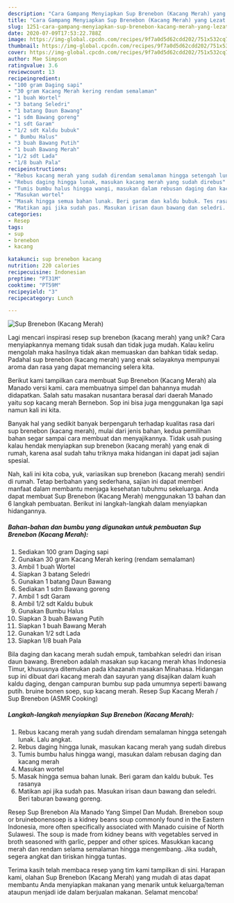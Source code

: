 ```yaml
---
description: "Cara Gampang Menyiapkan Sup Brenebon (Kacang Merah) yang Lezat Sekali"
title: "Cara Gampang Menyiapkan Sup Brenebon (Kacang Merah) yang Lezat Sekali"
slug: 1251-cara-gampang-menyiapkan-sup-brenebon-kacang-merah-yang-lezat-sekali
date: 2020-07-09T17:53:22.788Z
image: https://img-global.cpcdn.com/recipes/9f7a0d5d62cdd202/751x532cq70/sup-brenebon-kacang-merah-foto-resep-utama.jpg
thumbnail: https://img-global.cpcdn.com/recipes/9f7a0d5d62cdd202/751x532cq70/sup-brenebon-kacang-merah-foto-resep-utama.jpg
cover: https://img-global.cpcdn.com/recipes/9f7a0d5d62cdd202/751x532cq70/sup-brenebon-kacang-merah-foto-resep-utama.jpg
author: Mae Simpson
ratingvalue: 3.6
reviewcount: 13
recipeingredient:
- "100 gram Daging sapi"
- "30 gram Kacang Merah kering rendam semalaman"
- "1 buah Wortel"
- "3 batang Seledri"
- "1 batang Daun Bawang"
- "1 sdm Bawang goreng"
- "1 sdt Garam"
- "1/2 sdt Kaldu bubuk"
- " Bumbu Halus"
- "3 buah Bawang Putih"
- "1 buah Bawang Merah"
- "1/2 sdt Lada"
- "1/8 buah Pala"
recipeinstructions:
- "Rebus kacang merah yang sudah direndam semalaman hingga setengah lunak. Lalu angkat."
- "Rebus daging hingga lunak, masukan kacang merah yang sudah direbus"
- "Tumis bumbu halus hingga wangi, masukan dalam rebusan daging dan kacang merah"
- "Masukan wortel"
- "Masak hingga semua bahan lunak. Beri garam dan kaldu bubuk. Tes rasanya"
- "Matikan api jika sudah pas. Masukan irisan daun bawang dan seledri. Beri taburan bawang goreng."
categories:
- Resep
tags:
- sup
- brenebon
- kacang

katakunci: sup brenebon kacang 
nutrition: 220 calories
recipecuisine: Indonesian
preptime: "PT31M"
cooktime: "PT59M"
recipeyield: "3"
recipecategory: Lunch

---
```



![Sup Brenebon (Kacang Merah)](https://img-global.cpcdn.com/recipes/9f7a0d5d62cdd202/751x532cq70/sup-brenebon-kacang-merah-foto-resep-utama.jpg)

Lagi mencari inspirasi resep sup brenebon (kacang merah) yang unik? Cara menyiapkannya memang tidak susah dan tidak juga mudah. Kalau keliru mengolah maka hasilnya tidak akan memuaskan dan bahkan tidak sedap. Padahal sup brenebon (kacang merah) yang enak selayaknya mempunyai aroma dan rasa yang dapat memancing selera kita.

Berikut kami tampilkan cara membuat Sup Brenebon (Kacang Merah) ala Manado versi kami. cara membuatnya simpel dan bahannya mudah didapatkan. Salah satu masakan nusantara berasal dari daerah Manado yaitu sop kacang merah Bernebon. Sop ini bisa juga menggunakan Iga sapi namun kali ini kita.

Banyak hal yang sedikit banyak berpengaruh terhadap kualitas rasa dari sup brenebon (kacang merah), mulai dari jenis bahan, kedua pemilihan bahan segar sampai cara membuat dan menyajikannya. Tidak usah pusing kalau hendak menyiapkan sup brenebon (kacang merah) yang enak di rumah, karena asal sudah tahu triknya maka hidangan ini dapat jadi sajian spesial.


Nah, kali ini kita coba, yuk, variasikan sup brenebon (kacang merah) sendiri di rumah. Tetap berbahan yang sederhana, sajian ini dapat memberi manfaat dalam membantu menjaga kesehatan tubuhmu sekeluarga. Anda dapat membuat Sup Brenebon (Kacang Merah) menggunakan 13 bahan dan 6 langkah pembuatan. Berikut ini langkah-langkah dalam menyiapkan hidangannya.

<!--inarticleads1-->

##### Bahan-bahan dan bumbu yang digunakan untuk pembuatan Sup Brenebon (Kacang Merah):

1. Sediakan 100 gram Daging sapi
1. Gunakan 30 gram Kacang Merah kering (rendam semalaman)
1. Ambil 1 buah Wortel
1. Siapkan 3 batang Seledri
1. Gunakan 1 batang Daun Bawang
1. Sediakan 1 sdm Bawang goreng
1. Ambil 1 sdt Garam
1. Ambil 1/2 sdt Kaldu bubuk
1. Gunakan  Bumbu Halus
1. Siapkan 3 buah Bawang Putih
1. Siapkan 1 buah Bawang Merah
1. Gunakan 1/2 sdt Lada
1. Siapkan 1/8 buah Pala


Bila daging dan kacang merah sudah empuk, tambahkan seledri dan irisan daun bawang. Brenebon adalah masakan sup kacang merah khas Indonesia Timur, khususnya ditemukan pada khazanah masakan Minahasa. Hidangan sup ini dibuat dari kacang merah dan sayuran yang disajikan dalam kuah kaldu daging, dengan campuran bumbu sup pada umumnya seperti bawang putih. bruine bonen soep, sup kacang merah. Resep Sup Kacang Merah / Sup Brenebon (ASMR Cooking) 

<!--inarticleads2-->

##### Langkah-langkah menyiapkan Sup Brenebon (Kacang Merah):

1. Rebus kacang merah yang sudah direndam semalaman hingga setengah lunak. Lalu angkat.
1. Rebus daging hingga lunak, masukan kacang merah yang sudah direbus
1. Tumis bumbu halus hingga wangi, masukan dalam rebusan daging dan kacang merah
1. Masukan wortel
1. Masak hingga semua bahan lunak. Beri garam dan kaldu bubuk. Tes rasanya
1. Matikan api jika sudah pas. Masukan irisan daun bawang dan seledri. Beri taburan bawang goreng.


Resep Sup Brenebon Ala Manado Yang Simpel Dan Mudah. Brenebon soup or bruinebonensoep is a kidney beans soup commonly found in the Eastern Indonesia, more often specifically associated with Manado cuisine of North Sulawesi. The soup is made from kidney beans with vegetables served in broth seasoned with garlic, pepper and other spices. Masukkan kacang merah dan rendam selama semalaman hingga mengembang. Jika sudah, segera angkat dan tiriskan hingga tuntas. 

Terima kasih telah membaca resep yang tim kami tampilkan di sini. Harapan kami, olahan Sup Brenebon (Kacang Merah) yang mudah di atas dapat membantu Anda menyiapkan makanan yang menarik untuk keluarga/teman ataupun menjadi ide dalam berjualan makanan. Selamat mencoba!
